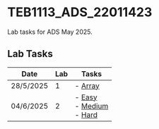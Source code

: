 # TEB1113_ADS_22011423

Lab tasks for ADS May 2025.

## Lab Tasks

| Date      | Lab | Tasks                                                                                                                                    |
| --------- | --- | ---------------------------------------------------------------------------------------------------------------------------------------- |
| 28/5/2025 | 1   | - [Array](./L1_Irfan_22011423.cpp)                                                                                                     |
| 04/6/2025 | 2   | - [Easy](./L2_Easy_Irfan_22011423.cpp) <br> - [Medium](./L2_Medium_Irfan_22011423.cpp) <br> - [Hard](./L2_Hard_Irfan_22011423.cpp)
